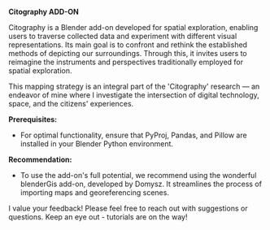 **Citography ADD-ON**

Citography is a Blender add-on developed for spatial exploration, enabling users to traverse collected data and experiment with different visual representations. Its main goal is to confront and rethink the established methods of depicting our surroundings. Through this, it invites users to reimagine the instruments and perspectives traditionally employed for spatial exploration.

This mapping strategy is an integral part of the 'Citography' research — an endeavor of mine where I investigate the intersection of digital technology, space, and the citizens' experiences.

**Prerequisites:**

- For optimal functionality, ensure that PyProj, Pandas, and Pillow are installed in your Blender Python environment.

**Recommendation:**

- To use the add-on's full potential, we recommend using the wonderful blenderGis add-on, developed by Domysz. It streamlines the process of importing maps and georeferencing scenes.

I value your feedback! Please feel free to reach out with suggestions or questions. Keep an eye out - tutorials are on the way!
